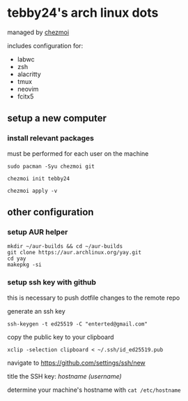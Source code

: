 # tebby24's arch linux dots

managed by [chezmoi](https://www.chezmoi.io/)

includes configuration for:
- labwc
- zsh
- alacritty
- tmux
- neovim 
- fcitx5

## setup a new computer
### install relevant packages
must be performed for each user on the machine
```shell
sudo pacman -Syu chezmoi git
```
```shell
chezmoi init tebby24

```
```shell
chezmoi apply -v

```

## other configuration

### setup AUR helper
```shell
mkdir ~/aur-builds && cd ~/aur-builds
git clone https://aur.archlinux.org/yay.git
cd yay
makepkg -si
```

### setup ssh key with github
this is necessary to push dotfile changes to the remote repo

generate an ssh key
```shell
ssh-keygen -t ed25519 -C "enterted@gmail.com"
```

copy the public key to your clipboard
```shell
xclip -selection clipboard < ~/.ssh/id_ed25519.pub
```
navigate to https://github.com/settings/ssh/new

title the SSH key: _hostname (username)_

determine your machine's hostname with `cat /etc/hostname`

